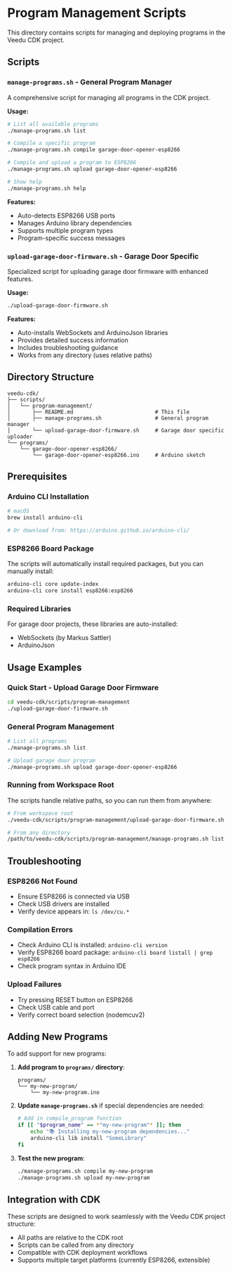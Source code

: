 # Program Management Scripts

This directory contains scripts for managing and deploying programs in the Veedu CDK project.

## Scripts

### `manage-programs.sh` - General Program Manager
A comprehensive script for managing all programs in the CDK project.

**Usage:**
```bash
# List all available programs
./manage-programs.sh list

# Compile a specific program
./manage-programs.sh compile garage-door-opener-esp8266

# Compile and upload a program to ESP8266
./manage-programs.sh upload garage-door-opener-esp8266

# Show help
./manage-programs.sh help
```

**Features:**
- Auto-detects ESP8266 USB ports
- Manages Arduino library dependencies
- Supports multiple program types
- Program-specific success messages

### `upload-garage-door-firmware.sh` - Garage Door Specific
Specialized script for uploading garage door firmware with enhanced features.

**Usage:**
```bash
./upload-garage-door-firmware.sh
```

**Features:**
- Auto-installs WebSockets and ArduinoJson libraries
- Provides detailed success information
- Includes troubleshooting guidance
- Works from any directory (uses relative paths)

## Directory Structure

```
veedu-cdk/
├── scripts/
│   └── program-management/
│       ├── README.md                          # This file
│       ├── manage-programs.sh                 # General program manager
│       └── upload-garage-door-firmware.sh     # Garage door specific uploader
└── programs/
    └── garage-door-opener-esp8266/
        └── garage-door-opener-esp8266.ino     # Arduino sketch
```

## Prerequisites

### Arduino CLI Installation
```bash
# macOS
brew install arduino-cli

# Or download from: https://arduino.github.io/arduino-cli/
```

### ESP8266 Board Package
The scripts will automatically install required packages, but you can manually install:
```bash
arduino-cli core update-index
arduino-cli core install esp8266:esp8266
```

### Required Libraries
For garage door projects, these libraries are auto-installed:
- WebSockets (by Markus Sattler)
- ArduinoJson

## Usage Examples

### Quick Start - Upload Garage Door Firmware
```bash
cd veedu-cdk/scripts/program-management
./upload-garage-door-firmware.sh
```

### General Program Management
```bash
# List all programs
./manage-programs.sh list

# Upload garage door program
./manage-programs.sh upload garage-door-opener-esp8266
```

### Running from Workspace Root
The scripts handle relative paths, so you can run them from anywhere:
```bash
# From workspace root
./veedu-cdk/scripts/program-management/upload-garage-door-firmware.sh

# From any directory
/path/to/veedu-cdk/scripts/program-management/manage-programs.sh list
```

## Troubleshooting

### ESP8266 Not Found
- Ensure ESP8266 is connected via USB
- Check USB drivers are installed
- Verify device appears in: `ls /dev/cu.*`

### Compilation Errors
- Check Arduino CLI is installed: `arduino-cli version`
- Verify ESP8266 board package: `arduino-cli board listall | grep esp8266`
- Check program syntax in Arduino IDE

### Upload Failures
- Try pressing RESET button on ESP8266
- Check USB cable and port
- Verify correct board selection (nodemcuv2)

## Adding New Programs

To add support for new programs:

1. **Add program to `programs/` directory**:
   ```
   programs/
   └── my-new-program/
       └── my-new-program.ino
   ```

2. **Update `manage-programs.sh`** if special dependencies are needed:
   ```bash
   # Add in compile_program function
   if [[ "$program_name" == *"my-new-program"* ]]; then
       echo "📚 Installing my-new-program dependencies..."
       arduino-cli lib install "SomeLibrary"
   fi
   ```

3. **Test the new program**:
   ```bash
   ./manage-programs.sh compile my-new-program
   ./manage-programs.sh upload my-new-program
   ```

## Integration with CDK

These scripts are designed to work seamlessly with the Veedu CDK project structure:
- All paths are relative to the CDK root
- Scripts can be called from any directory
- Compatible with CDK deployment workflows
- Supports multiple target platforms (currently ESP8266, extensible)
